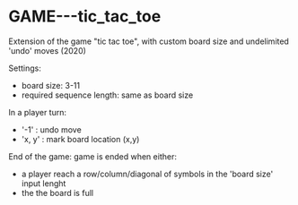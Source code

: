 # GAME---tic_tac_toe
Extension of the game "tic tac toe", with custom board size and undelimited 'undo' moves
(2020)

Settings:
- board size: 3-11
- required sequence length: same as board size


In a player turn:
- '-1' : undo move
- 'x, y' : mark board location (x,y)

End of the game: 
game is ended when either:
- a player reach a row/column/diagonal of symbols in the 'board size' input lenght
- the the board is full  
